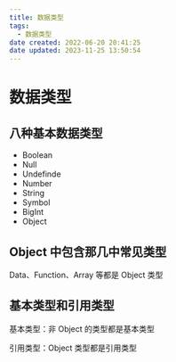 ```yaml
---
title: 数据类型
tags:
  - 数据类型
date created: 2022-06-20 20:41:25
date updated: 2023-11-25 13:50:54
---
```


# 数据类型

## 八种基本数据类型

- Boolean
- Null
- Undefinde
- Number
- String
- Symbol
- BigInt
- Object

## Object 中包含那几中常见类型

Data、Function、Array 等都是 Object 类型

## 基本类型和引用类型

基本类型：非 Object 的类型都是基本类型

引用类型：Object 类型都是引用类型
